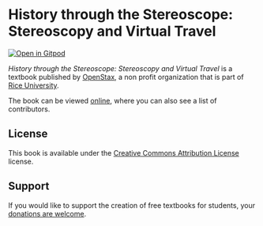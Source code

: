 # History through the Stereoscope: Stereoscopy and Virtual Travel

[![Open in Gitpod](https://gitpod.io/button/open-in-gitpod.svg)](https://gitpod.io/from-referrer/)

_History through the Stereoscope: Stereoscopy and Virtual Travel_ is a textbook published by [OpenStax](https://openstax.org/), a non profit organization that is part of [Rice University](https://www.rice.edu/).

The book can be viewed [online](https://github.com/cnx-user-books/cnxbook-history-through-the-stereoscope-stereoscopy-and-virtual-travel/releases/latest), where you can also see a list of contributors.

## License
This book is available under the [Creative Commons Attribution License](./LICENSE) license.

## Support
If you would like to support the creation of free textbooks for students, your [donations are welcome](https://riceconnect.rice.edu/donation/support-openstax-banner).
